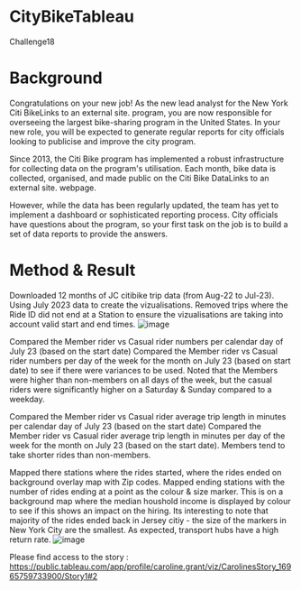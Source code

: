 # CityBikeTableau
Challenge18

# Background
Congratulations on your new job! As the new lead analyst for the New York Citi BikeLinks to an external site. program, you are now responsible for overseeing the largest bike-sharing program in the United States. In your new role, you will be expected to generate regular reports for city officials looking to publicise and improve the city program.

Since 2013, the Citi Bike program has implemented a robust infrastructure for collecting data on the program's utilisation. Each month, bike data is collected, organised, and made public on the Citi Bike DataLinks to an external site. webpage.

However, while the data has been regularly updated, the team has yet to implement a dashboard or sophisticated reporting process. City officials have questions about the program, so your first task on the job is to build a set of data reports to provide the answers.

# Method & Result
Downloaded 12 months of JC citibike trip data (from Aug-22 to Jul-23).  Using July 2023 data to create the vizualisations.
Removed trips where the Ride ID did not end at a Station to ensure the vizualisations are taking into account valid start and end times.
![image](https://github.com/CRGMBC/CityBikeTableau/assets/134125287/23ea8d4f-d8c7-42b7-b732-2a2353298bf8)


Compared the Member rider vs Casual rider numbers per calendar day of July 23 (based on the start date)
Compared the Member rider vs Casual rider numbers per day of the week for the month on July 23 (based on start date) to see if there were variances to be used.  Noted that the Members were higher than non-members on all days of the week, but the casual riders were significantly higher on a Saturday & Sunday compared to a weekday.

Compared the Member rider vs Casual rider average trip length in minutes per calendar day of July 23 (based on the start date)
Compared the Member rider vs Casual rider average trip length in minutes per day of the week for the month on July 23 (based on the start date).  Members tend to take shorter rides than non-members.

Mapped there stations where the rides started, where the rides ended on background overlay map with Zip codes.
Mapped ending stations with the number of rides ending at a point as the colour & size marker.  This is on a background map where the median houshold income is displayed by colour to see if this shows an impact on the hiring.
Its interesting to note that majority of the rides ended back in Jersey citiy - the size of the markers in New York City are the smallest.  As expected, transport hubs have a high return rate.
![image](https://github.com/CRGMBC/CityBikeTableau/assets/134125287/0ed53c11-40b1-450a-b87c-f393fe03ad7a)


Please find access to the story :
https://public.tableau.com/app/profile/caroline.grant/viz/CarolinesStory_16965759733900/Story1#2

